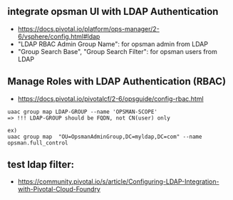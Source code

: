 

## integrate opsman UI with LDAP Authentication
- https://docs.pivotal.io/platform/ops-manager/2-6/vsphere/config.html#ldap
- "LDAP RBAC Admin Group Name": for opsman admin from LDAP
- "Group Search Base", "Group Search Filter": for opsman users from LDAP

## Manage Roles with LDAP Authentication (RBAC)
- https://docs.pivotal.io/pivotalcf/2-6/opsguide/config-rbac.html


```
uaac group map LDAP-GROUP --name 'OPSMAN-SCOPE'
=> !!! LDAP-GROUP should be FQDN, not CN(user) only

ex)
uaac group map  "OU=OpsmanAdminGroup,DC=myldap,DC=com" --name opsman.full_control

```

## test ldap filter:
- https://community.pivotal.io/s/article/Configuring-LDAP-Integration-with-Pivotal-Cloud-Foundry



